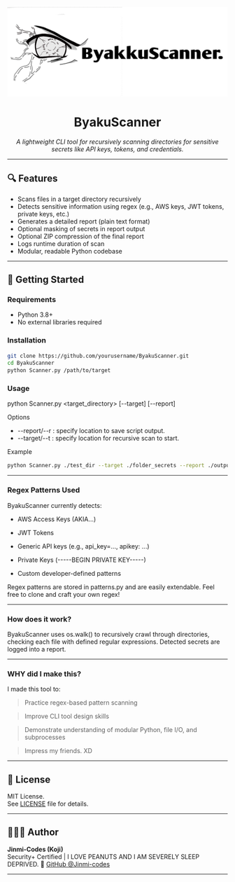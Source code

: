 ![ByakkuScanner](./Resources/banner.jpg)
<h1 align="center">ByakuScanner</h1>

<p align="center">
  <i>A lightweight CLI tool for recursively scanning directories for sensitive secrets like API keys, tokens, and credentials.</i>
</p>

---

## 🔍 Features

- Scans files in a target directory recursively
- Detects sensitive information using regex (e.g., AWS keys, JWT tokens, private keys, etc.)
- Generates a detailed report (plain text format)
- Optional masking of secrets in report output
- Optional ZIP compression of the final report
- Logs runtime duration of scan
- Modular, readable Python codebase

---

## 🚀 Getting Started

### Requirements

- Python 3.8+
- No external libraries required

### Installation

```bash
git clone https://github.com/yourusername/ByakuScanner.git
cd ByakuScanner
python Scanner.py /path/to/target
```

### Usage

python Scanner.py <target_directory> [--target] [--report]

Options
- --report/--r : specify location to save script output.
- --target/--t : specify location for recursive scan to start.

Example
```bash
python Scanner.py ./test_dir --target ./folder_secrets --report ./output_here
```
--- 

### Regex Patterns Used
ByakuScanner currently detects:

 - AWS Access Keys (AKIA...)

 - JWT Tokens

 - Generic API keys (e.g., api_key=..., apikey: ...)

 - Private Keys (-----BEGIN PRIVATE KEY-----)

 - Custom developer-defined patterns

Regex patterns are stored in patterns.py and are easily extendable. Feel free to clone and craft your own regex!

---
### How does it work?
ByakuScanner uses os.walk() to recursively crawl through directories, checking each file with defined regular expressions. Detected secrets are logged into a report.

--- 
### WHY did I make this? 
I made this tool to:
  > Practice regex-based pattern scanning
    
  > Improve CLI tool design skills

  > Demonstrate understanding of modular Python, file I/O, and subprocesses

  > Impress my friends. XD

---
## 📄 License

MIT License.  
See [LICENSE](LICENSE) file for details.

---

## 👨🏽‍💻 Author

**Jinmi-Codes (Koji)**  
Security+ Certified | I LOVE PEANUTS AND I AM SEVERELY SLEEP DEPRIVED.
🔗 [GitHub @Jinmi-codes](https://github.com/Jinmi-codes)

---